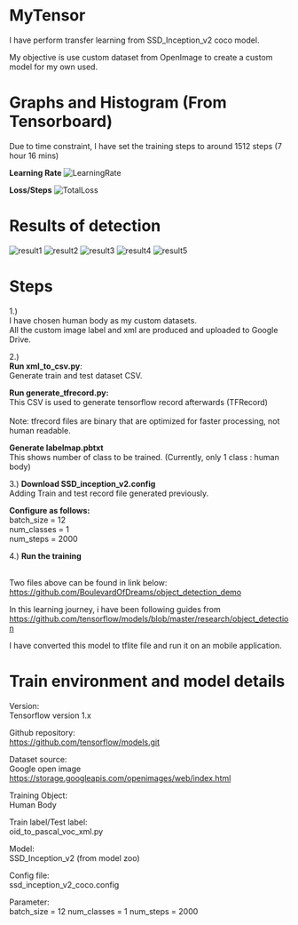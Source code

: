 # MyTensor
I have perform transfer learning from SSD_Inception_v2 coco model.<br>

My objective is use custom dataset from OpenImage to create a custom model for my own used.<br>

# Graphs and Histogram (From Tensorboard)
Due to time constraint, I have set the training steps to around 1512 steps (7 hour 16 mins)

**Learning Rate**
![LearningRate](https://user-images.githubusercontent.com/42071698/99879266-b28f4a00-2c46-11eb-8ecb-181a09fbb854.JPG)

**Loss/Steps**
![TotalLoss](https://user-images.githubusercontent.com/42071698/99879221-5298a380-2c46-11eb-9210-e081a93473a8.JPG)

# Results of detection
![result1](https://user-images.githubusercontent.com/42071698/99287169-de8c8300-2874-11eb-823c-c2699d615ddb.JPG)
![result2](https://user-images.githubusercontent.com/42071698/99287184-e4826400-2874-11eb-8161-80694b1c19b9.JPG)
![result3](https://user-images.githubusercontent.com/42071698/99287191-e64c2780-2874-11eb-96aa-e26c61ccdbcf.JPG)
![result4](https://user-images.githubusercontent.com/42071698/99287194-e77d5480-2874-11eb-8e21-8ebbe4e6c2c6.JPG)
![result5](https://user-images.githubusercontent.com/42071698/99287197-e8ae8180-2874-11eb-8f3b-1461a91ba5ad.JPG)

# Steps
1.) <br>
I have chosen human body as my custom datasets.<br>
All the custom image label and xml are produced and uploaded to Google Drive.<br>

 2.)<br>
**Run xml_to_csv.py**:<br>
Generate train and test dataset CSV.<br>

**Run generate_tfrecord.py:**<br>
This CSV is used to generate tensorflow record afterwards (TFRecord)<br>
<br>
Note: tfrecord files are binary that are optimized for faster processing, not human       readable.<br>

**Generate labelmap.pbtxt**<br>
This shows number of class to be trained. (Currently, only 1 class : human body)<br>

3.)
**Download SSD_inception_v2.config**<br>
Adding Train and test record file generated previously.

**Configure as follows:**<br>
batch_size  = 12<br>
num_classes = 1<br>
num_steps   = 2000<br>

4.)
**Run the training**<br>
<br>

Two files above can be found in link below:<br>
https://github.com/BoulevardOfDreams/object_detection_demo

In this learning journey, i have been following guides from <br>
https://github.com/tensorflow/models/blob/master/research/object_detection

I have converted this model to tflite file and run it on an mobile application.

# Train environment and model details
Version:<br>
Tensorflow version 1.x

Github repository:<br>
https://github.com/tensorflow/models.git

Dataset source:<br>
Google open image<br>
https://storage.googleapis.com/openimages/web/index.html

Training Object:<br>
Human Body 

Train label/Test label:<br>
oid_to_pascal_voc_xml.py

Model:<br>
SSD_Inception_v2 (from model zoo)

Config file:<br>
ssd_inception_v2_coco.config

Parameter:<br>
batch_size  = 12
num_classes = 1
num_steps   = 2000
